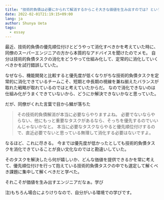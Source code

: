 ```yaml
---
title: "技術的負債は必要にかられて解消するからこそ大きな価値を生み出すのでは? というお話"
date: 2022-02-01T21:19:15+09:00
lang: ja
author: Shunya Ueta
tags:
  - essay
---
```


最近、技術的負債の優先順位付けとどうやって消化すべきかを考えていた時に、同僚のスーパーエンジニアの方から本質的なアドバイスを聞けたのでメモ。
自分は技術的負債タスクの消化をどうやって仕組み化して、定常的に消化していくべきかを試行錯誤していた。

なぜなら、機能開発と比較すると優先度が低くなりがちな技術的負債タスクを定常的に消化できているチームこそ、短期と中長期の視線を兼ね揃えたバランスが取れた戦略が取れているのではと考えていたからだ。
なので消化できないのは仕組み化がうまくできていないから、どうにか解決できないかなと思っていた。

だが、同僚がくれた言葉で目から鱗が落ちた

> その技術的負債解消が本当に必要ならやりますよね。
> 必要でないならやらない、他にもっと重要なタスクがあるなら、そっちを優先するのでいいんじゃないかなと。
> 本当に必要なタスクならやると優先順位付けするので、直近必要でないと思っている無理して消化する必要はないですよ。

なるほど、これに尽きる。
今までは優先度が低かったとしても技術的負債タスクを消化できていることが良い文化なのではと勘違いしていた。

そのタスクを解決したら何が嬉しいか、どんな価値を提供できるかを常に考えて、優先順位付けを行って抱えている技術的負債タスクの中でも選定して解くべき課題に集中して解くべきだと学べた。

それこそが価値を生み出すエンジニアだなぁ。学び

注)もちろん場合によりけりなので、自分がいる環境での学びです。
